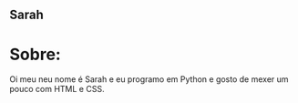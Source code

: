 ## Sarah
# Sobre:
Oi meu neu nome é Sarah e eu programo em Python e gosto de mexer um pouco com HTML e CSS.
